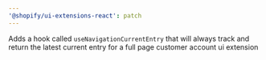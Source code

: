 ```yaml
---
'@shopify/ui-extensions-react': patch
---
```


Adds a hook called `useNavigationCurrentEntry` that will always track and return the latest current entry for a full page customer account ui extension
